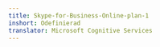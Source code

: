 ```yaml
---
title: Skype-for-Business-Online-plan-1
inshort: Odefinierad
translator: Microsoft Cognitive Services
---
```




